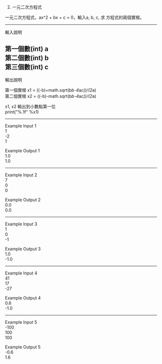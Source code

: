 2. 一元二次方程式

一元二次方程式，ax^2 + bx + c = 0，輸入a, b, c, 求 方程式的兩個實根。

-----------------------------
輸入說明  

第一個數(int) a  
第二個數(int) b  
第三個數(int) c  
-----------------------------

輸出說明  

第一個實根 x1 = ((-b)+math.sqrt(b*b-4*a*c))/(2*a)  
第二個實根 x2 = ((-b)-math.sqrt(b*b-4*a*c))/(2*a)  

x1, x2 輸出到小數點第一位  
print("%.1f" %x1)  

-----------------------------

Example Input 1  
1  
-2  
1  

Example Output 1  
1.0  
1.0  

-------------------

Example Input 2  
7  
0  
0  

Example Output 2  
0.0  
0.0  

-------------------

Example Input 3  
1  
0  
-1  

Example Output 3  
1.0  
-1.0  

-------------------

Example Input 4  
41  
17  
-27  

Example Output 4  
0.6  
-1.0  

-------------------

Example Input 5  
-100  
100  
100  

Example Output 5  
-0.6  
1.6  
